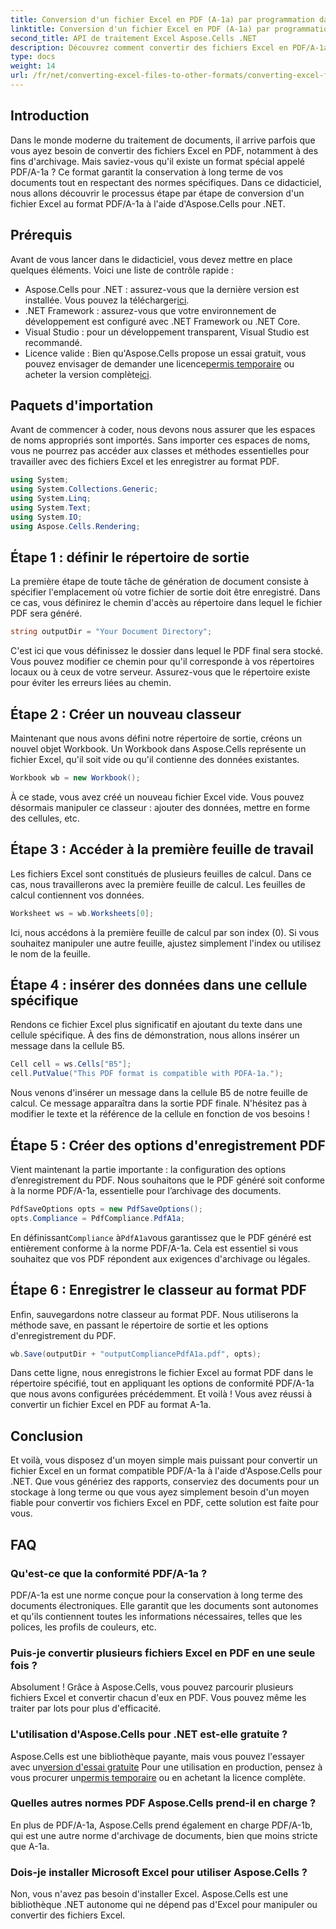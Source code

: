 ```yaml
---
title: Conversion d'un fichier Excel en PDF (A-1a) par programmation dans .NET
linktitle: Conversion d'un fichier Excel en PDF (A-1a) par programmation dans .NET
second_title: API de traitement Excel Aspose.Cells .NET
description: Découvrez comment convertir des fichiers Excel en PDF/A-1a à des fins d'archivage à l'aide d'Aspose.Cells pour .NET. Guide étape par étape avec exemples de code inclus.
type: docs
weight: 14
url: /fr/net/converting-excel-files-to-other-formats/converting-excel-file-to-pdf-a-1a/
---
```

## Introduction
Dans le monde moderne du traitement de documents, il arrive parfois que vous ayez besoin de convertir des fichiers Excel en PDF, notamment à des fins d'archivage. Mais saviez-vous qu'il existe un format spécial appelé PDF/A-1a ? Ce format garantit la conservation à long terme de vos documents tout en respectant des normes spécifiques. Dans ce didacticiel, nous allons découvrir le processus étape par étape de conversion d'un fichier Excel au format PDF/A-1a à l'aide d'Aspose.Cells pour .NET.
## Prérequis
Avant de vous lancer dans le didacticiel, vous devez mettre en place quelques éléments. Voici une liste de contrôle rapide :
-  Aspose.Cells pour .NET : assurez-vous que la dernière version est installée. Vous pouvez la télécharger[ici](https://releases.aspose.com/cells/net/).
- .NET Framework : assurez-vous que votre environnement de développement est configuré avec .NET Framework ou .NET Core.
- Visual Studio : pour un développement transparent, Visual Studio est recommandé.
-  Licence valide : Bien qu'Aspose.Cells propose un essai gratuit, vous pouvez envisager de demander une licence[permis temporaire](https://purchase.aspose.com/temporary-license/) ou acheter la version complète[ici](https://purchase.aspose.com/buy).
  
## Paquets d'importation
Avant de commencer à coder, nous devons nous assurer que les espaces de noms appropriés sont importés. Sans importer ces espaces de noms, vous ne pourrez pas accéder aux classes et méthodes essentielles pour travailler avec des fichiers Excel et les enregistrer au format PDF.
```csharp
using System;
using System.Collections.Generic;
using System.Linq;
using System.Text;
using System.IO;
using Aspose.Cells.Rendering;
```
## Étape 1 : définir le répertoire de sortie
La première étape de toute tâche de génération de document consiste à spécifier l'emplacement où votre fichier de sortie doit être enregistré. Dans ce cas, vous définirez le chemin d'accès au répertoire dans lequel le fichier PDF sera généré.
```csharp
string outputDir = "Your Document Directory";
```
C'est ici que vous définissez le dossier dans lequel le PDF final sera stocké. Vous pouvez modifier ce chemin pour qu'il corresponde à vos répertoires locaux ou à ceux de votre serveur. Assurez-vous que le répertoire existe pour éviter les erreurs liées au chemin.
## Étape 2 : Créer un nouveau classeur
Maintenant que nous avons défini notre répertoire de sortie, créons un nouvel objet Workbook. Un Workbook dans Aspose.Cells représente un fichier Excel, qu'il soit vide ou qu'il contienne des données existantes.
```csharp
Workbook wb = new Workbook();
```
À ce stade, vous avez créé un nouveau fichier Excel vide. Vous pouvez désormais manipuler ce classeur : ajouter des données, mettre en forme des cellules, etc.
## Étape 3 : Accéder à la première feuille de travail
Les fichiers Excel sont constitués de plusieurs feuilles de calcul. Dans ce cas, nous travaillerons avec la première feuille de calcul. Les feuilles de calcul contiennent vos données.
```csharp
Worksheet ws = wb.Worksheets[0];
```
Ici, nous accédons à la première feuille de calcul par son index (0). Si vous souhaitez manipuler une autre feuille, ajustez simplement l'index ou utilisez le nom de la feuille.
## Étape 4 : insérer des données dans une cellule spécifique
Rendons ce fichier Excel plus significatif en ajoutant du texte dans une cellule spécifique. À des fins de démonstration, nous allons insérer un message dans la cellule B5.
```csharp
Cell cell = ws.Cells["B5"];
cell.PutValue("This PDF format is compatible with PDFA-1a.");
```
Nous venons d'insérer un message dans la cellule B5 de notre feuille de calcul. Ce message apparaîtra dans la sortie PDF finale. N'hésitez pas à modifier le texte et la référence de la cellule en fonction de vos besoins !
## Étape 5 : Créer des options d'enregistrement PDF
Vient maintenant la partie importante : la configuration des options d’enregistrement du PDF. Nous souhaitons que le PDF généré soit conforme à la norme PDF/A-1a, essentielle pour l’archivage des documents.
```csharp
PdfSaveOptions opts = new PdfSaveOptions();
opts.Compliance = PdfCompliance.PdfA1a;
```
 En définissant`Compliance` à`PdfA1a`vous garantissez que le PDF généré est entièrement conforme à la norme PDF/A-1a. Cela est essentiel si vous souhaitez que vos PDF répondent aux exigences d'archivage ou légales.
## Étape 6 : Enregistrer le classeur au format PDF
Enfin, sauvegardons notre classeur au format PDF. Nous utiliserons la méthode save, en passant le répertoire de sortie et les options d'enregistrement du PDF.
```csharp
wb.Save(outputDir + "outputCompliancePdfA1a.pdf", opts);
```
Dans cette ligne, nous enregistrons le fichier Excel au format PDF dans le répertoire spécifié, tout en appliquant les options de conformité PDF/A-1a que nous avons configurées précédemment. Et voilà ! Vous avez réussi à convertir un fichier Excel en PDF au format A-1a.
## Conclusion
Et voilà, vous disposez d'un moyen simple mais puissant pour convertir un fichier Excel en un format compatible PDF/A-1a à l'aide d'Aspose.Cells pour .NET. Que vous génériez des rapports, conserviez des documents pour un stockage à long terme ou que vous ayez simplement besoin d'un moyen fiable pour convertir vos fichiers Excel en PDF, cette solution est faite pour vous.
## FAQ
### Qu'est-ce que la conformité PDF/A-1a ?
PDF/A-1a est une norme conçue pour la conservation à long terme des documents électroniques. Elle garantit que les documents sont autonomes et qu'ils contiennent toutes les informations nécessaires, telles que les polices, les profils de couleurs, etc.
### Puis-je convertir plusieurs fichiers Excel en PDF en une seule fois ?
Absolument ! Grâce à Aspose.Cells, vous pouvez parcourir plusieurs fichiers Excel et convertir chacun d'eux en PDF. Vous pouvez même les traiter par lots pour plus d'efficacité.
### L'utilisation d'Aspose.Cells pour .NET est-elle gratuite ?
 Aspose.Cells est une bibliothèque payante, mais vous pouvez l'essayer avec un[version d'essai gratuite](https://releases.aspose.com/) Pour une utilisation en production, pensez à vous procurer un[permis temporaire](https://purchase.aspose.com/temporary-license/) ou en achetant la licence complète.
### Quelles autres normes PDF Aspose.Cells prend-il en charge ?
En plus de PDF/A-1a, Aspose.Cells prend également en charge PDF/A-1b, qui est une autre norme d'archivage de documents, bien que moins stricte que A-1a.
### Dois-je installer Microsoft Excel pour utiliser Aspose.Cells ?
Non, vous n'avez pas besoin d'installer Excel. Aspose.Cells est une bibliothèque .NET autonome qui ne dépend pas d'Excel pour manipuler ou convertir des fichiers Excel.